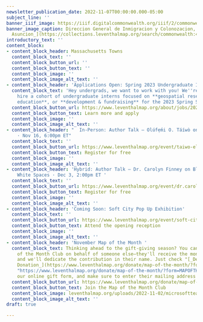 ```yaml
---
newsletter_publication_date: 2022-11-07T00:00:00.000-05:00
subject_line: ''
banner_iiif_image: https://iiif.digitalcommonwealth.org/iiif/2/commonwealth:4m90fm122/4232,962,2263,878/1200,/0/default.jpg
banner_image_caption: Direccion General de Inmigracion y Colonozacion, [_Plano de
  Asuncion_](https://collections.leventhalmap.org/search/commonwealth:4m90fm11s) \[1900-1906\]
introductory_text: ''
content_block:
- content_block_header: Massachusetts Towns
  content_block_text: ''
  content_block_button_url: ''
  content_block_button_text: ''
  content_block_image: ''
  content_block_image_alt_text: ''
- content_block_header: 'Applications Open: Spring 2023 Undergraduate Internships  '
  content_block_text: 'Hey undergrads, we want to work with you! We''re looking to
    hire a cohort of undergraduate interns focused on **geospatial research**, **K-12
    education**, or **development & fundraising** for the 2023 Spring Semester. '
  content_block_button_url: https://www.leventhalmap.org/about/jobs/2023-spring-internships/
  content_block_button_text: Learn more and apply
  content_block_image: ''
  content_block_image_alt_text: ''
- content_block_header: "  In-Person: Author Talk — Olúfẹ́mi O. Táíwò on Elite Capture
    · Nov 16, 6:00pm ET"
  content_block_text: ''
  content_block_button_url: https://www.leventhalmap.org/event/taiwo-elite-capture/
  content_block_button_text: Register for free
  content_block_image: ''
  content_block_image_alt_text: ''
- content_block_header: 'Hybrid: Author Talk — Dr. Carolyn Finney on Black Faces,
    White Spaces · Dec 3, 2:00pm ET '
  content_block_text: ''
  content_block_button_url: https://www.leventhalmap.org/event/dr.carolyn-finney-black-faces-white-spaces-reimagining-the-relationship-of-african-americans-to-the-great-outdoors/
  content_block_button_text: Register for free
  content_block_image: ''
  content_block_image_alt_text: ''
- content_block_header: 'Coming Soon: Soft City Pop Up Exhibition'
  content_block_text: ''
  content_block_button_url: https://www.leventhalmap.org/event/soft-city-opening/
  content_block_button_text: Attend the opening reception
  content_block_image: ''
  content_block_image_alt_text: ''
- content_block_header: 'November Map of the Month '
  content_block_text: Thinking ahead to the gift-giving season? You can join our Map
    of the Month Club on behalf of someone else—they'll receive the monthly map postcards,
    and we'll dedicate the contribution in their name. Just check "[_Dedicate this
    Donation_](https://www.leventhalmap.org/donate/map-of-the-month/?form=MAPOFTHEMONTH
    "https://www.leventhalmap.org/donate/map-of-the-month/?form=MAPOFTHEMONTH")" in
    our online gift form, and make sure to enter their mailing address
  content_block_button_url: https://www.leventhalmap.org/donate/map-of-the-month/
  content_block_button_text: Join the Map of the Month Club
  content_block_image: leventhalmap.org/uploads/2022-11-02/microsoftteams-image-21.png
  content_block_image_alt_text: ''
draft: true

---
```

